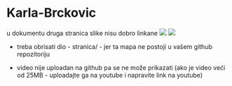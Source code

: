 # Karla-Brckovic

u dokumentu druga stranica slike nisu dobro linkane 
<img src="stranica/prvaslika.JPG"/>
<img src="stranica/drugaslika1.jpg"/>
- treba obrisati dio - stranica/ - jer ta mapa ne postoji u vašem github repozitoriju

- video nije uploadan na github pa se ne može prikazati (ako je video veći od 25MB - uploadajte ga na youtube i napravite link na youtube)

